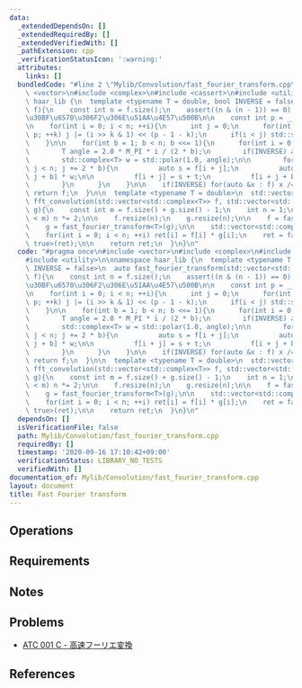 ```yaml
---
data:
  _extendedDependsOn: []
  _extendedRequiredBy: []
  _extendedVerifiedWith: []
  _pathExtension: cpp
  _verificationStatusIcon: ':warning:'
  attributes:
    links: []
  bundledCode: "#line 2 \"Mylib/Convolution/fast_fourier_transform.cpp\"\n#include\
    \ <vector>\n#include <complex>\n#include <cassert>\n#include <utility>\n\nnamespace\
    \ haar_lib {\n  template <typename T = double, bool INVERSE = false>\n  auto fast_fourier_transform(std::vector<std::complex<T>>\
    \ f){\n    const int n = f.size();\n    assert((n & (n - 1)) == 0); // \u30C7\u30FC\
    \u30BF\u6570\u306F2\u306E\u51AA\u4E57\u500B\n\n    const int p = __builtin_ctz(n);\n\
    \n    for(int i = 0; i < n; ++i){\n      int j = 0;\n      for(int k = 0; k <\
    \ p; ++k) j |= (i >> k & 1) << (p - 1 - k);\n      if(i < j) std::swap(f[i], f[j]);\n\
    \    }\n\n    for(int b = 1; b < n; b <<= 1){\n      for(int i = 0; i < b; ++i){\n\
    \        T angle = 2.0 * M_PI * i / (2 * b);\n        if(INVERSE) angle = -angle;\n\
    \        std::complex<T> w = std::polar(1.0, angle);\n\n        for(int j = 0;\
    \ j < n; j += 2 * b){\n          auto s = f[i + j];\n          auto t = f[i +\
    \ j + b] * w;\n\n          f[i + j] = s + t;\n          f[i + j + b] = s - t;\n\
    \        }\n      }\n    }\n\n    if(INVERSE) for(auto &x : f) x /= n;\n\n   \
    \ return f;\n  }\n\n  template <typename T = double>\n  std::vector<std::complex<T>>\
    \ fft_convolution(std::vector<std::complex<T>> f, std::vector<std::complex<T>>\
    \ g){\n    const int m = f.size() + g.size() - 1;\n    int n = 1;\n    while(n\
    \ < m) n *= 2;\n\n    f.resize(n);\n    g.resize(n);\n\n    f = fast_fourier_transform<T>(f);\n\
    \    g = fast_fourier_transform<T>(g);\n\n    std::vector<std::complex<T>> ret(n);\n\
    \    for(int i = 0; i < n; ++i) ret[i] = f[i] * g[i];\n    ret = fast_fourier_transform<T,\
    \ true>(ret);\n\n    return ret;\n  }\n}\n"
  code: "#pragma once\n#include <vector>\n#include <complex>\n#include <cassert>\n\
    #include <utility>\n\nnamespace haar_lib {\n  template <typename T = double, bool\
    \ INVERSE = false>\n  auto fast_fourier_transform(std::vector<std::complex<T>>\
    \ f){\n    const int n = f.size();\n    assert((n & (n - 1)) == 0); // \u30C7\u30FC\
    \u30BF\u6570\u306F2\u306E\u51AA\u4E57\u500B\n\n    const int p = __builtin_ctz(n);\n\
    \n    for(int i = 0; i < n; ++i){\n      int j = 0;\n      for(int k = 0; k <\
    \ p; ++k) j |= (i >> k & 1) << (p - 1 - k);\n      if(i < j) std::swap(f[i], f[j]);\n\
    \    }\n\n    for(int b = 1; b < n; b <<= 1){\n      for(int i = 0; i < b; ++i){\n\
    \        T angle = 2.0 * M_PI * i / (2 * b);\n        if(INVERSE) angle = -angle;\n\
    \        std::complex<T> w = std::polar(1.0, angle);\n\n        for(int j = 0;\
    \ j < n; j += 2 * b){\n          auto s = f[i + j];\n          auto t = f[i +\
    \ j + b] * w;\n\n          f[i + j] = s + t;\n          f[i + j + b] = s - t;\n\
    \        }\n      }\n    }\n\n    if(INVERSE) for(auto &x : f) x /= n;\n\n   \
    \ return f;\n  }\n\n  template <typename T = double>\n  std::vector<std::complex<T>>\
    \ fft_convolution(std::vector<std::complex<T>> f, std::vector<std::complex<T>>\
    \ g){\n    const int m = f.size() + g.size() - 1;\n    int n = 1;\n    while(n\
    \ < m) n *= 2;\n\n    f.resize(n);\n    g.resize(n);\n\n    f = fast_fourier_transform<T>(f);\n\
    \    g = fast_fourier_transform<T>(g);\n\n    std::vector<std::complex<T>> ret(n);\n\
    \    for(int i = 0; i < n; ++i) ret[i] = f[i] * g[i];\n    ret = fast_fourier_transform<T,\
    \ true>(ret);\n\n    return ret;\n  }\n}\n"
  dependsOn: []
  isVerificationFile: false
  path: Mylib/Convolution/fast_fourier_transform.cpp
  requiredBy: []
  timestamp: '2020-09-16 17:10:42+09:00'
  verificationStatus: LIBRARY_NO_TESTS
  verifiedWith: []
documentation_of: Mylib/Convolution/fast_fourier_transform.cpp
layout: document
title: Fast Fourier transform
---
```


## Operations

## Requirements

## Notes

## Problems

- [ATC 001 C - 高速フーリエ変換](https://atcoder.jp/contests/atc001/tasks/fft_c)

## References
